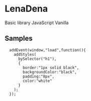 # LenaDena
Basic library JavaScript Vanilla

## Samples
```
  addEvent(window,"load",function(){
    addStyles(
      bySelector("h1"),
      {
        border:"1px solid black",
        backgroundColor:"black",
        padding:"8px",
        color:"white"
      }
    );
  });
```
